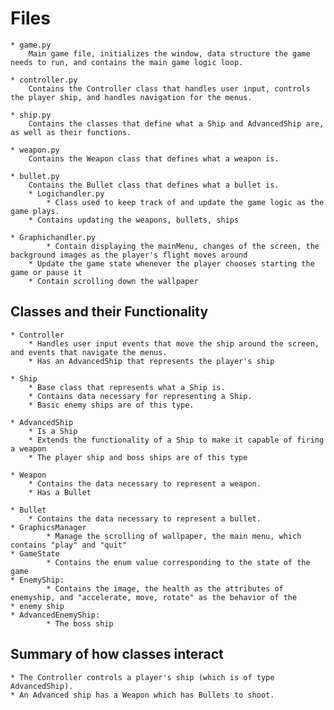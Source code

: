 # Files
	* game.py
		Main game file, initializes the window, data structure the game needs to run, and contains the main game logic loop.

	* controller.py
		Contains the Controller class that handles user input, controls the player ship, and handles navigation for the menus.

	* ship.py
		Contains the classes that define what a Ship and AdvancedShip are, as well as their functions.

	* weapon.py
		Contains the Weapon class that defines what a weapon is.

	* bullet.py
		Contains the Bullet class that defines what a bullet is.
        * Logichandler.py
	        * Class used to keep track of and update the game logic as the game plays.
		* Contains updating the weapons, bullets, ships
		
	* Graphichandler.py
	        * Contain displaying the mainMenu, changes of the screen, the background images as the player's flight moves around
		* Update the game state whenever the player chooses starting the game or pause it
		* Contain scrolling down the wallpaper
	
## Classes and their Functionality
	* Controller
		* Handles user input events that move the ship around the screen, and events that navigate the menus.
		* Has an AdvancedShip that represents the player's ship

	* Ship
		* Base class that represents what a Ship is.
		* Contains data necessary for representing a Ship.
		* Basic enemy ships are of this type.

	* AdvancedShip
		* Is a Ship
		* Extends the functionality of a Ship to make it capable of firing a weapon
		* The player ship and boss ships are of this type

	* Weapon
		* Contains the data necessary to represent a weapon.
		* Has a Bullet

	* Bullet
		* Contains the data necessary to represent a bullet.
	* GraphicsManager
	        * Manage the scrolling of wallpaper, the main menu, which contains "play" and "quit"
	* GameState
	        * Contains the enum value corresponding to the state of the game
	* EnemyShip:
	        * Contains the image, the health as the attributes of enemyship, and "accelerate, move, rotate" as the behavior of the                   * enemy ship
	* AdvancedEnemyShip:
	        * The boss ship
	
	
	
## Summary of how classes interact
	* The Controller controls a player's ship (which is of type AdvancedShip).
	* An Advanced ship has a Weapon which has Bullets to shoot.
	
